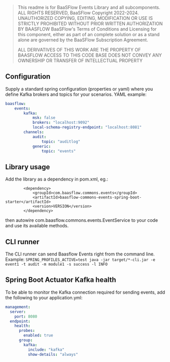 > This readme is for BaaSFlow Events Library and all subcomponents.
> ALL RIGHTS RESERVED, BaaSFlow Copyright 2022-2024.
> UNAUTHORIZED COPYING, EDITING, MODIFICATION OR USE IS STRICTLY PROHIBITED WITHOUT PRIOR WRITTEN AUTHORIZATION BY BAASFLOW
> BaaSFlow's Terms of Conditions and Licensing for this component, either as part of an complete solution
> or as a stand alone are governed by the BaaSFlow Subscription Agreement.
> 
> ALL DERIVATIVES OF THIS WORK ARE THE PROPERTY OF BAASFLOW
> ACCESS TO THIS CODE BASE DOES NOT CONVEY ANY OWNERSHIP OR TRANSFER OF INTELLECTUAL PROPERTY

## Configuration
Supply a standard spring configuration (properties or yaml) where you define Kafka brokers and topics for your scenarios. YAML example:
```yaml
baasflow:
    events:
        kafka:
            msk: false
            brokers: "localhost:9092"
            local-schema-registry-endpoint: "localhost:8081"
        channels:
            audit:
                topic: "auditlog"
            generic:
                topic: "events"
```


## Library usage
Add the library as a dependency in pom.xml, eg.:
```
        <dependency>
            <groupId>com.baasflow.commons.events</groupId>
            <artifactId>baasflow-commons-events-spring-boot-starter</artifactId>
            <version>VERSION</version>
        </dependency>
```

then autowire com.baasflow.commons.events.EventService to your code and use its available methods.

## CLI runner
The CLI runner can send Baasflow Events right from the command line. Example:
`SPRING_PROFILES_ACTIVE=test java -jar target/*-cli.jar -e event1 -t audit -m module1 -s success -l INFO` 

## Spring Boot Actuator Kafka health
To be able to monitor the Kafka connection required for sending events, add the following to your application.yml:
```yaml
management:
  server:
    port: 8080
  endpoint:
    health:
      probes:
        enabled: true
      group:
        kafka:
          include: "kafka"
          show-details: "always"
```

